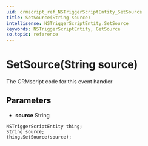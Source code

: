 ```yaml
---
uid: crmscript_ref_NSTriggerScriptEntity_SetSource
title: SetSource(String source)
intellisense: NSTriggerScriptEntity.SetSource
keywords: NSTriggerScriptEntity, GetSource
so.topic: reference
---
```


# SetSource(String source)

The CRMscript code for this event handler

## Parameters

* **source** String

```crmscript
NSTriggerScriptEntity thing;
String source;
thing.SetSource(source);
```

